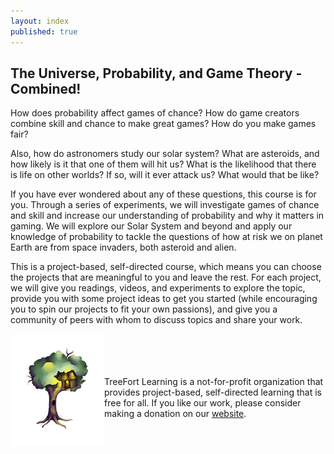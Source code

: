 ```yaml
---
layout: index
published: true
---
```


## The Universe, Probability, and Game Theory - Combined!

How does probability affect games of chance?  How do game creators combine skill and chance to make great games?  How do you make games fair?

Also, how do astronomers study our solar system?  What are asteroids, and how likely is it that one of them will hit us?  What is the likelihood that there is life on other worlds?  If so, will it ever attack us?  What would that be like?

If you have ever wondered about any of these questions, this course is for you.  Through a series of experiments, we will investigate games of chance and skill and increase our understanding of probability and why it matters in gaming.  We will explore our Solar System and beyond and apply our knowledge of probability to tackle the questions of how at risk we on planet Earth are from space invaders, both asteroid and alien.

This is a project-based, self-directed course, which means you can choose the projects that are meaningful to you and leave the rest.  For each project, we will give you readings, videos, and experiments to explore the topic, provide you with some project ideas to get you started (while encouraging you to spin our projects to fit your own passions), and give you a community of peers with whom to discuss topics and share your work.

<img src="img/treeFortLogo.png" align="left">

<p><br><br><br><br>TreeFort Learning is a not-for-profit organization that provides project-based, self-directed learning that is free for all.  If you like our work, please consider making a donation on our <a href="http://www.treefortlearning.org">website</a>.</p>
